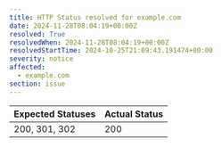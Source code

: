 ```yaml
---
title: HTTP Status resolved for example.com
date: 2024-11-28T08:04:19+00:00Z
resolved: True
resolvedWhen: 2024-11-28T08:04:19+00:00Z
resolvedStartTime: 2024-10-25T21:09:43.191474+00:00
severity: notice
affected:
  - example.com
section: issue
---
```


| Expected Statuses | Actual Status  |
|-------------------|----------------|
| 200, 301, 302 | 200 |
